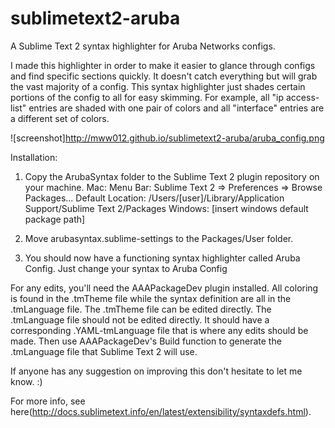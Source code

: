 # sublimetext2-aruba
A Sublime Text 2 syntax highlighter for Aruba Networks configs.

I made this highlighter in order to make it easier to glance through configs and find specific sections quickly.  It doesn't catch everything but will grab the vast majority of a config.
This syntax highlighter just shades certain portions of the config to all for easy skimming. For example, all "ip access-list" entries are shaded with one pair of colors and all "interface" entries are a different set of colors.

![screenshot]http://mww012.github.io/sublimetext2-aruba/aruba_config.png

Installation:
1. Copy the ArubaSyntax folder to the Sublime Text 2 plugin repository on your machine.
	Mac:		Menu Bar: Sublime Text 2 => Preferences => Browse Packages...
				Default Location: /Users/[user]/Library/Application Support/Sublime Text 2/Packages
	Windows:	[insert windows default package path]

2. Move arubasyntax.sublime-settings to the Packages/User folder.

3. You should now have a functioning syntax highlighter called Aruba Config.  Just change your syntax to Aruba Config

For any edits, you'll need the AAAPackageDev plugin installed.
All coloring is found in the .tmTheme file while the syntax definition are all in the .tmLanguage file.
The .tmTheme file can be edited directly.
The .tmLanguage file should not be edited directly.  It should have a corresponding .YAML-tmLanguage file that is where any edits should be made. Then use AAAPackageDev's Build function to generate the .tmLanguage file that Sublime Text 2 will use.

If anyone has any suggestion on improving this don't hesitate to let me know. :)

For more info, see here(http://docs.sublimetext.info/en/latest/extensibility/syntaxdefs.html).